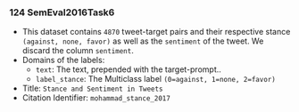 ### 124 SemEval2016Task6

- This dataset contains `4870` tweet-target pairs and their respective stance `(against, none, favor)` as well as the `sentiment` of the tweet.
We discard the column `sentiment`.
- Domains of the labels:
  - `text`: The text, prepended with the target-prompt..
  - `label_stance`: The Multiclass label `(0=against, 1=none, 2=favor)`
- Title: `Stance and Sentiment in Tweets`
- Citation Identifier: `mohammad_stance_2017`